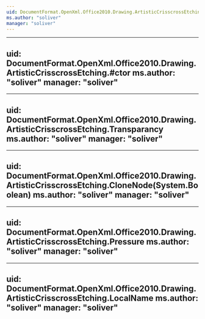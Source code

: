 ```yaml
---
uid: DocumentFormat.OpenXml.Office2010.Drawing.ArtisticCrisscrossEtching
ms.author: "soliver"
manager: "soliver"
---
```


---
uid: DocumentFormat.OpenXml.Office2010.Drawing.ArtisticCrisscrossEtching.#ctor
ms.author: "soliver"
manager: "soliver"
---

---
uid: DocumentFormat.OpenXml.Office2010.Drawing.ArtisticCrisscrossEtching.Transparancy
ms.author: "soliver"
manager: "soliver"
---

---
uid: DocumentFormat.OpenXml.Office2010.Drawing.ArtisticCrisscrossEtching.CloneNode(System.Boolean)
ms.author: "soliver"
manager: "soliver"
---

---
uid: DocumentFormat.OpenXml.Office2010.Drawing.ArtisticCrisscrossEtching.Pressure
ms.author: "soliver"
manager: "soliver"
---

---
uid: DocumentFormat.OpenXml.Office2010.Drawing.ArtisticCrisscrossEtching.LocalName
ms.author: "soliver"
manager: "soliver"
---
